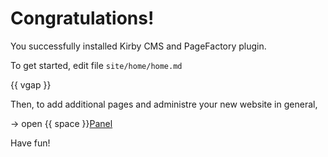 # Congratulations!

You successfully installed Kirby CMS and PageFactory plugin.

To get started, edit file ``site/home/home.md``

{{ vgap }}

Then, to add additional pages and administre your new website in general, 

&rarr; open {{ space }}[Panel](./panel/)

Have fun!